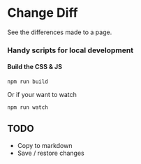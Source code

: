 # Change Diff

See the differences made to a page.

### Handy scripts for local development

#### Build the CSS & JS

    npm run build

Or if your want to watch

    npm run watch

## TODO

 - Copy to markdown
 - Save / restore changes 
